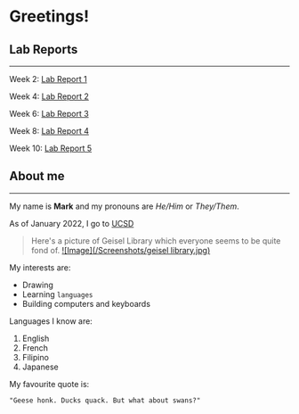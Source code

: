 # Greetings!

## Lab Reports
***
Week 2: [Lab Report 1](labreport1week2.html)

Week 4: [Lab Report 2](labreport2week4.html)

Week 6: [Lab Report 3](lab-report-3-week-6.html)

Week 8: [Lab Report 4](lab-report-4-week-8.html)

Week 10: [Lab Report 5](lab-report-5-week-10.html)

## About me
***

My name is **Mark** and my pronouns are *He/Him* or *They/Them*.

As of January 2022, I go to [UCSD](https://www.ucsd.edu/)

>Here's a picture of Geisel Library which everyone seems to be quite fond of.
[![Image](/Screenshots/geisel library.jpg)](https://upload.wikimedia.org/wikipedia/commons/thumb/4/44/Geisel_Library%2C_UCSD.jpg/1280px-Geisel_Library%2C_UCSD.jpg)

My interests are:
* Drawing
* Learning ```languages```
* Building computers and keyboards

Languages I know are:
1. English
2. French
3. Filipino
4. Japanese

My favourite quote is:

```
"Geese honk. Ducks quack. But what about swans?"
```